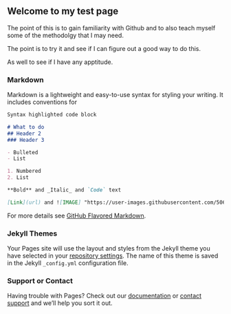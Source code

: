 ## Welcome to my test page

The point of this is to gain familiarity with Github and to also teach myself some of the methodolgy that I may need.

The point is to try it and see if I can figure out a good way to do this.

As well to see if I have any apptitude.

### Markdown

Markdown is a lightweight and easy-to-use syntax for styling your writing. It includes conventions for

```markdown
Syntax highlighted code block

# What to do
## Header 2
### Header 3

- Bulleted
- List

1. Numbered
2. List

**Bold** and _Italic_ and `Code` text

[Link](url) and ![IMAGE] "https://user-images.githubusercontent.com/50686723/57825495-c65e1400-7764-11e9-9c5f-3bfbd6a1fe72.jpg" (src)
```

For more details see [GitHub Flavored Markdown](https://guides.github.com/features/mastering-markdown/).

### Jekyll Themes

Your Pages site will use the layout and styles from the Jekyll theme you have selected in your [repository settings](https://github.com/Jussy23/http-jussy23.github.io-/settings). The name of this theme is saved in the Jekyll `_config.yml` configuration file.

### Support or Contact

Having trouble with Pages? Check out our [documentation](https://help.github.com/categories/github-pages-basics/) or [contact support](https://github.com/contact) and we’ll help you sort it out.

